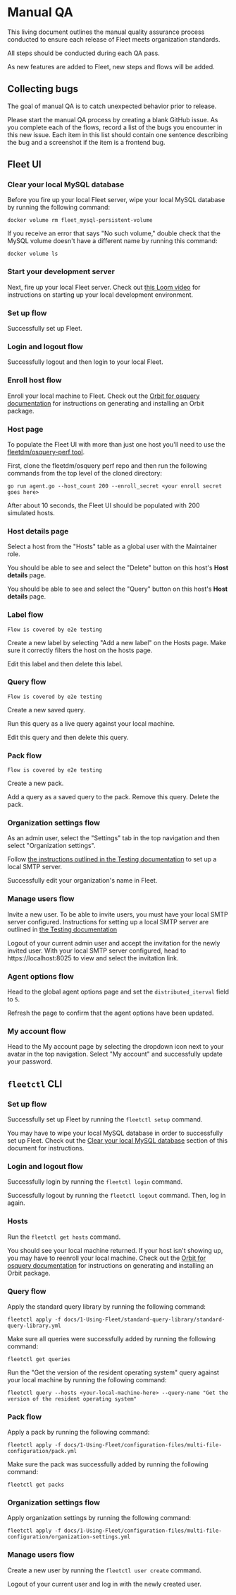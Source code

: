 # Manual QA

This living document outlines the manual quality assurance process conducted to ensure each release of Fleet meets organization standards.

All steps should be conducted during each QA pass.

As new features are added to Fleet, new steps and flows will be added.

## Collecting bugs

The goal of manual QA is to catch unexpected behavior prior to release.

Please start the manual QA process by creating a blank GitHub issue. As you complete each of the flows, record a list of the bugs you encounter in this new issue. Each item in this list should contain one sentence describing the bug and a screenshot if the item is a frontend bug.

## Fleet UI

### Clear your local MySQL database

Before you fire up your local Fleet server, wipe your local MySQL database by running the following command:

```
docker volume rm fleet_mysql-persistent-volume
```

If you receive an error that says "No such volume," double check that the MySQL volume doesn't have a different name by running this command:

```
docker volume ls
```

### Start your development server

Next, fire up your local Fleet server. Check out [this Loom video](https://www.loom.com/share/e7439f058eb44c45af872abe8f8de4a1) for instructions on starting up your local development environment.

### Set up flow

Successfully set up Fleet.

### Login and logout flow

Successfully logout and then login to your local Fleet.

### Enroll host flow

Enroll your local machine to Fleet. Check out the [Orbit for osquery documentation](https://github.com/fleetdm/orbit#orbit-osquery) for instructions on generating and installing an Orbit package.

### Host page

To populate the Fleet UI with more than just one host you'll need to use the [fleetdm/osquery-perf tool](https://github.com/fleetdm/osquery-perf/tree/629a7efb6097f9108f706ccd45828793ff73cf9c).

First, clone the fleetdm/osquery perf repo and then run the following commands from the top level of the cloned directory:

```
go run agent.go --host_count 200 --enroll_secret <your enroll secret goes here>
```

After about 10 seconds, the Fleet UI should be populated with 200 simulated hosts.

### Host details page

Select a host from the "Hosts" table as a global user with the Maintainer role.

You should be able to see and select the "Delete" button on this host's **Host details** page.

You should be able to see and select the "Query" button on this host's **Host details** page.

### Label flow

`Flow is covered by e2e testing`

Create a new label by selecting "Add a new label" on the Hosts page. Make sure it correctly filters the host on the hosts page.

Edit this label and then delete this label.

### Query flow

`Flow is covered by e2e testing`

Create a new saved query.

Run this query as a live query against your local machine.

Edit this query and then delete this query.

### Pack flow

`Flow is covered by e2e testing`

Create a new pack.

Add a query as a saved query to the pack. Remove this query. Delete the pack.

### Organization settings flow

As an admin user, select the "Settings" tab in the top navigation and then select "Organization settings".

Follow [the instructions outlined in the Testing documentation](../docs/3-Contributing/2-Testing.md#email) to set up a local SMTP server.

Successfully edit your organization's name in Fleet.

### Manage users flow

Invite a new user. To be able to invite users, you must have your local SMTP server configured. Instructions for setting up a local SMTP server are outlined in [the Testing documentation](../docs/3-Contributing/2-Testing.md#email)

Logout of your current admin user and accept the invitation for the newly invited user. With your local SMTP server configured, head to https://localhost:8025 to view and select the invitation link.

### Agent options flow

Head to the global agent options page and set the `distributed_iterval` field to `5`.

Refresh the page to confirm that the agent options have been updated.

### My account flow

Head to the My account page by selecting the dropdown icon next to your avatar in the top navigation. Select "My account" and successfully update your password.

## `fleetctl` CLI

### Set up flow

Successfully set up Fleet by running the `fleetctl setup` command.

You may have to wipe your local MySQL database in order to successfully set up Fleet. Check out the [Clear your local MySQL database](#clear-your-local-mysql-database) section of this document for instructions.

### Login and logout flow

Successfully login by running the `fleetctl login` command.

Successfully logout by running the `fleetctl logout` command. Then, log in again.

### Hosts

Run the `fleetctl get hosts` command.

You should see your local machine returned. If your host isn't showing up, you may have to reenroll your local machine. Check out the [Orbit for osquery documentation](https://github.com/fleetdm/fleet/blob/main/orbit/README.md) for instructions on generating and installing an Orbit package.

### Query flow

Apply the standard query library by running the following command:

`fleetctl apply -f docs/1-Using-Fleet/standard-query-library/standard-query-library.yml`

Make sure all queries were successfully added by running the following command:

`fleetctl get queries`

Run the "Get the version of the resident operating system" query against your local machine by running the following command:

`fleetctl query --hosts <your-local-machine-here> --query-name "Get the version of the resident operating system"`

### Pack flow

Apply a pack by running the following command:

`fleetctl apply -f docs/1-Using-Fleet/configuration-files/multi-file-configuration/pack.yml`

Make sure the pack was successfully added by running the following command:

`fleetctl get packs`

### Organization settings flow

Apply organization settings by running the following command:

`fleetctl apply -f docs/1-Using-Fleet/configuration-files/multi-file-configuration/organization-settings.yml`

### Manage users flow

Create a new user by running the `fleetctl user create` command.

Logout of your current user and log in with the newly created user.
